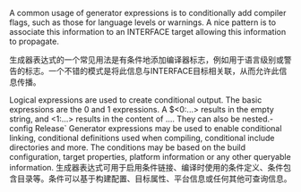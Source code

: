 A common usage of generator expressions is to conditionally add compiler flags, such as those for language levels or warnings. A nice pattern is to associate this information to an INTERFACE target allowing this information to propagate.

生成器表达式的一个常见用法是有条件地添加编译器标志，例如用于语言级别或警告的标志。一个不错的模式是将此信息与INTERFACE目标相关联，从而允许此信息传播。

Logical expressions are used to create conditional output. The basic expressions are the 0 and 1 expressions. A $<0:...> results in the empty string, and <1:...> results in the content of .... They can also be nested.-config Release`
Generator expressions may be used to enable conditional linking, conditional definitions used when compiling, conditional include directories and more. The conditions may be based on the build configuration, target properties, platform information or any other queryable information.
生成器表达式可用于启用条件链接、编译时使用的条件定义、条件包含目录等。条件可以基于构建配置、目标属性、平台信息或任何其他可查询信息。
